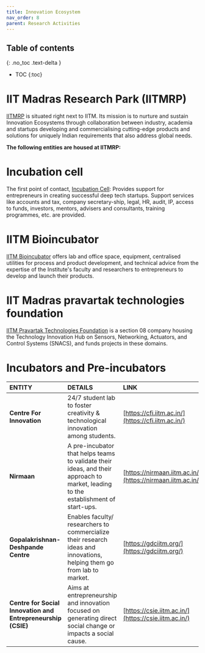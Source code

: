 ```yaml
---
title: Innovation Ecosystem
nav_order: 8
parent: Research Activities
---
```

## Table of contents
{: .no_toc .text-delta } 
* TOC
{:toc}


# IIT Madras Research Park (IITMRP) 
[IITMRP](https://respark.iitm.ac.in/) is situated right next to IITM. 
Its mission is to nurture and sustain Innovation Ecosystems through collaboration between industry, academia and startups developing and commercialising cutting-edge products and solutions for uniquely Indian requirements that also address global needs.

**The following entities are housed at IITMRP:**
# Incubation cell
The first point of contact, [Incubation Cell](http://rtbi.in/incubationiitm/home.html): Provides support for entrepreneurs in creating successful deep tech startups. Support services like accounts and tax, company secretary-ship, legal, HR, audit, IP, access to funds, investors, mentors, advisers and consultants, training programmes, etc. are provided.

# IITM Bioincubator
[IITM Bioincubator](https://bioincubator.iitm.ac.in/) offers lab and office space, equipment, centralised utilities for process and product development, and technical advice from the expertise of the Institute's faculty and researchers to entrepreneurs to develop and launch their products.

# IIT Madras pravartak technologies foundation
[IITM Pravartak Technologies Foundation](https://iitmpravartak.org.in/) is a section 08 company housing the Technology Innovation Hub on Sensors, Networking, Actuators, and Control Systems (SNACS), and funds projects in these domains.

# Incubators and Pre-incubators

| ENTITY | DETAILS | LINK |
| :---- | :---- | :---- |
| **Centre For Innovation** | 24/7 student lab to foster creativity & technological innovation among students. | [https://cfi.iitm.ac.in/](https://cfi.iitm.ac.in/) |
| **Nirmaan**  | A pre-incubator that helps teams to validate their ideas, and their approach to market, leading to the establishment of start-ups.   | [https://nirmaan.iitm.ac.in/](https://nirmaan.iitm.ac.in/) |
| **Gopalakrishnan-Deshpande Centre** | Enables faculty/ researchers to commercialize their research ideas and innovations, helping them go from lab to market. | [https://gdciitm.org/](https://gdciitm.org/) |
| **Centre for Social Innovation and Entrepreneurship (CSIE)** | Aims at entrepreneurship and innovation focused on generating direct social change or impacts a social cause. | [https://csie.iitm.ac.in/](https://csie.iitm.ac.in/) |
